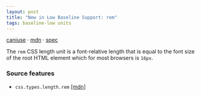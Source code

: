 ```yaml
---
layout: post
title: "New in Low Baseline Support: rem"
tags: baseline-low units
---
```


[caniuse](https://caniuse.com/?search=rem) · [mdn](https://developer.mozilla.org/en-US/search?q=rem) · [spec](https://drafts.csswg.org/css-values-4/#font-relative-lengths)

The `rem` CSS length unit is a font-relative length that is equal to the font size of the root HTML element which for most browsers is `16px`.

### Source features

- ``css.types.length.rem`` [[mdn]](https://developer.mozilla.org/en-US/search?q=css.types.length.rem)
